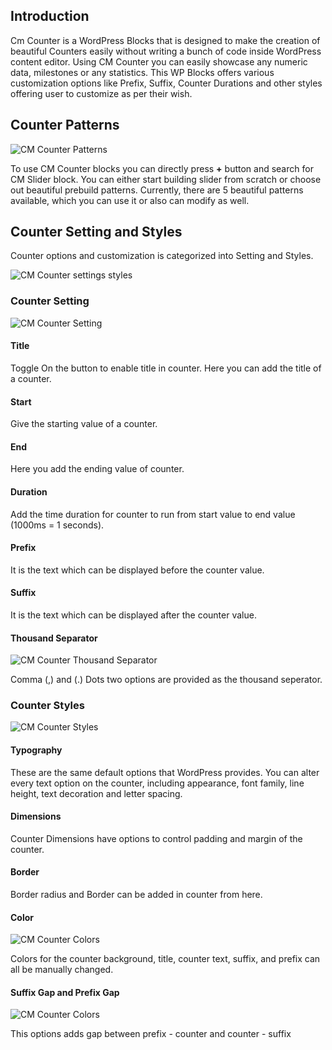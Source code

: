 ## Introduction
Cm Counter is a WordPress Blocks that is designed to make the creation of beautiful Counters easily without writing a bunch of code inside WordPress content editor. Using CM Counter you can easily showcase any numeric data, milestones or any statistics. This WP Blocks offers various customization options like Prefix, Suffix, Counter Durations and other styles offering user to customize as per their wish.

## Counter Patterns
![CM  Counter Patterns](img/counter/counter-patterns.png)

To use CM Counter blocks you can directly press <b>+</b> button and search for CM Slider block. You can either start building slider from scratch or choose out beautiful prebuild patterns. Currently, there are 5 beautiful patterns available, which you can use it or also can modify as well.

## Counter Setting and Styles
Counter options and customization  is categorized into Setting and Styles.

![CM  Counter settings styles](img/counter/counter-setting-style.jpg)

### Counter Setting
![CM  Counter Setting](img/counter/counter-setting.jpg)

#### Title
Toggle On the button to enable title in counter. Here you can add the title of a counter.

#### Start
Give the starting value of a counter.

#### End
Here you add the ending value of counter.

#### Duration
Add the time duration for counter  to run from start value to end value (1000ms = 1 seconds).

#### Prefix
It is the text which can be displayed before the counter value.

#### Suffix
It is the text which can be displayed after the counter value.

#### Thousand Separator
![CM  Counter Thousand Separator](img/counter/thousand-seperator.jpg)

Comma (,) and (.) Dots two options are provided as the thousand seperator.

### Counter Styles
![CM Counter Styles](img/counter/counter-styles.jpg)

#### Typography
These are the same default options that WordPress provides. You can alter every text option on the counter, including appearance, font family, line height, text decoration and letter spacing.

#### Dimensions
Counter Dimensions have options to control padding and margin of the counter.

#### Border
Border radius and Border can be added in counter from here. 

#### Color
![CM  Counter Colors](img/counter/colors.jpg)

Colors for the counter background, title, counter text, suffix, and prefix can all be manually changed.

#### Suffix Gap and Prefix Gap
![CM  Counter Colors](img/counter/suffix-prefix.jpg)

This options adds gap between prefix - counter and counter - suffix